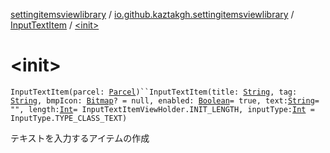 [settingitemsviewlibrary](../../index.md) / [io.github.kaztakgh.settingitemsviewlibrary](../index.md) / [InputTextItem](index.md) / [&lt;init&gt;](./-init-.md)

# &lt;init&gt;

`InputTextItem(parcel: `[`Parcel`](https://developer.android.com/reference/android/os/Parcel.html)`)``InputTextItem(title: `[`String`](https://kotlinlang.org/api/latest/jvm/stdlib/kotlin/-string/index.html)`, tag: `[`String`](https://kotlinlang.org/api/latest/jvm/stdlib/kotlin/-string/index.html)`, bmpIcon: `[`Bitmap`](https://developer.android.com/reference/android/graphics/Bitmap.html)`? = null, enabled: `[`Boolean`](https://kotlinlang.org/api/latest/jvm/stdlib/kotlin/-boolean/index.html)` = true, text: `[`String`](https://kotlinlang.org/api/latest/jvm/stdlib/kotlin/-string/index.html)` = "", length: `[`Int`](https://kotlinlang.org/api/latest/jvm/stdlib/kotlin/-int/index.html)` = InputTextItemViewHolder.INIT_LENGTH, inputType: `[`Int`](https://kotlinlang.org/api/latest/jvm/stdlib/kotlin/-int/index.html)` = InputType.TYPE_CLASS_TEXT)`

テキストを入力するアイテムの作成

